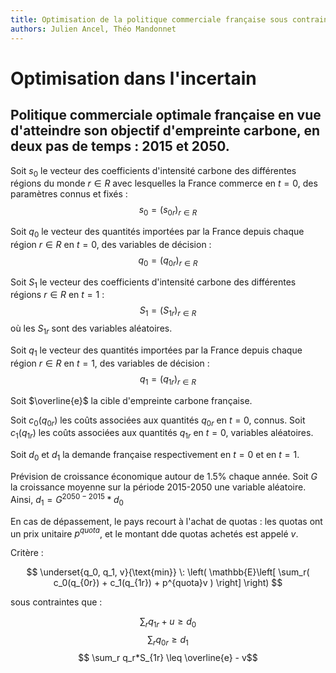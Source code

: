 ```yaml
---
title: Optimisation de la politique commerciale française sous contraintes de la réduction de l'empreinte carbone
authors: Julien Ancel, Théo Mandonnet
---
```

# Optimisation dans l'incertain
## Politique commerciale optimale française en vue d'atteindre son objectif d'empreinte carbone, en deux pas de temps : 2015 et 2050. 



Soit $s_0$ le vecteur des coefficients d'intensité carbone des différentes régions du monde $r \in R$ avec lesquelles la France commerce en $t=0$, des paramètres connus et fixés : 
$$ s_0 = (s_{0r})_{r \in R} $$

Soit $q_0$ le vecteur des quantités importées par la France depuis chaque région $r \in R$ en $t=0$, des variables de décision :
$$ q_0 = (q_{0r})_{r \in R} $$

Soit $S_1$ le vecteur des coefficients d'intensité carbone des différentes régions $r \in R$ en $t=1$ : 
$$ S_1 = (S_{1r})_{r \in R} $$
où les $S_{1r}$ sont des variables aléatoires.

Soit $q_1$ le vecteur des quantités importées par la France depuis chaque région $r \in R$ en $t=1$, des variables de décision :
$$ q_1 = (q_{1r})_{r \in R} $$

Soit $\overline{e}$ la cible d'empreinte carbone française.

Soit $c_0(q_{0r})$ les coûts associées aux quantités $q_{0r}$ en $t=0$, connus.
Soit $c_1(q_{1r})$ les coûts associées aux quantités $q_{1r}$ en $t=0$, variables aléatoires.

Soit $d_0$ et $d_1$ la demande française respectivement en $t=0$ et en $t=1$.

Prévision de croissance économique autour de $1.5\%$ chaque année. Soit $G$ la croissance moyenne sur la période 2015-2050 une variable aléatoire. Ainsi, $d_1 = G^{2050-2015}*d_0$

En cas de dépassement, le pays recourt à l'achat de quotas : les quotas ont un prix unitaire $p^{quota}$, et le montant dde quotas achetés est appelé $v$.

Critère : 

$$ \underset{q_0, q_1, v}{\text{min}} \: \left( \mathbb{E}\left[ \sum_r( c_0(q_{0r}) + c_1(q_{1r}) + p^{quota}v )  \right] \right) $$

sous contraintes que :

$$ \sum_r q_{1r} + u \geq d_0$$
$$ \sum_r q_{0r} \geq d_1 $$
$$ \sum_r q_r*S_{1r} \leq \overline{e} - v$$

